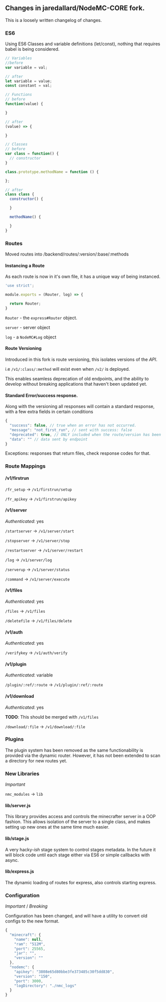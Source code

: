 ## Changes in jaredallard/NodeMC-CORE fork.

This is a loosely written changelog of changes.

### ES6

Using ES6 Classes and variable definitions (let/const), nothing that requires
babel is being considered.

```js
// Variables
//before
var variable = val;

// after
let variable = value;
const constant = val;

// Functions
// before
function(value) {

}

// after
(value) => {

}

// Classes
// before
var class = function() {
  // constructor
}

class.prototype.methodName = function () {

};

// after
class class {
  constructor() {

  }

  methodName() {

  }
}
```

### Routes

Moved routes into /backend/routes/:version/:base/:methods


#### Instancing a Route

As each route is now in it's own file, it has a unique way of being instanced.

```js
'use strict';

module.exports = (Router, log) => {

  return Router;
}

```

`Router` - the `express#Router` object.

`server` - server object

`log`    - a `NodeMC#Log` object


#### Route Versioning

Introduced in this fork is route versioning, this isolates versions of the *API*.

i.e `/v1/:class/:method` will exist even when `/v2/` is deployed.

This enables seamless deprecation of old endpoints, and the ability to develop without
breaking applications that haven't been updated yet.

#### Standard Error/success response.

Along with the versioning all responses will contain a standard response, with a
few extra fields in certain conditions

```js
{
  "success": false, // true when an error has not occurred.
  "message": "not_first_run", // sent with success: false
  "deprecated": true, // ONLY included when the route/version has been deprecated.
  "data": "" // data sent by endpoint
}
```

Exceptions: responses that return files, check response codes for that.

### Route Mappings

#### /v1/firstrun

`/fr_setup`      -> `/v1/firstrun/setup`

`/fr_apikey`     -> `/v1/firstrun/apikey`


#### /v1/server

_Authenticated_: yes

`/startserver`   -> `/v1/server/start`

`/stopserver`    -> `/v1/server/stop`

`/restartserver` -> `/v1/server/restart`

`/log`           -> `/v1/server/log`

`/serverup`      -> `/v1/server/status`

`/command`       -> `/v1/server/execute`


#### /v1/files

_Authenticated_: yes

`/files`         -> `/v1/files`

`/deletefile`    -> `/v1/files/delete`


#### /v1/auth

_Authenticated_: yes

`/verifykey`     -> `/v1/auth/verify`


#### /v1/plugin

_Authenticated_: variable

`/plugin/:ref/:route` -> `/v1/plugin/:ref/:route`

#### /v1/download

_Authenticated_: yes

**TODO**: This should be merged with `/v1/files`

`/download/:file` -> `/v1/download/:file`

### Plugins

The plugin system has been removed as the same functionability is provided via the
dynamic router. However, it has not been extended to scan a directory for new routes
yet.


### New Libraries

*Important*

`nmc_modules` -> `lib`


#### lib/server.js

This library provides access and controls the minecrafter server in a OOP fashion.
This allows isolation of the server to a single class, and makes setting up new
ones at the same time much easier.

#### lib/stage.js

A very hacky-*ish* stage system to control stages metadata. In the future it will
block code until each stage either via ES6 or simple callbacks with async.

#### lib/express.js

The dynamic loading of routes for express, also controls starting express.

### Configuration

*Important* / *Breaking*

Configuration has been changed, and will have a utility to convert old configs to
the new format.

```js
{
  "minecraft": {
    "name": null,
    "ram": "512M",
    "port": 25565,
    "jar": "",
    "version": ""
  },
  "nodemc": {
    "apikey": "3808e65d80bbe3fe373485c30f5dd830",
    "version": "150",
    "port": 3000,
    "logDirectory": "./nmc_logs"
  }
}
```
